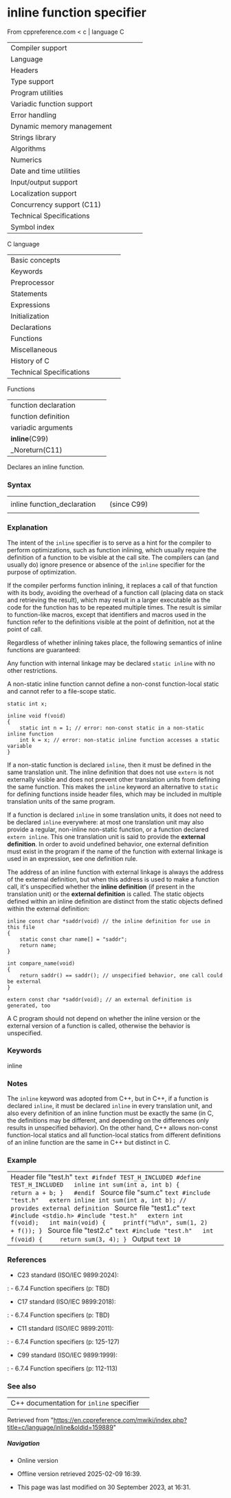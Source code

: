 # inline function specifier

From cppreference.com
< c‎ | language
 C

|  |  |  |  |  |
| --- | --- | --- | --- | --- |
| Compiler support | | | | |
| Language | | | | |
| Headers | | | | |
| Type support | | | | |
| Program utilities | | | | |
| Variadic function support | | | | |
| Error handling | | | | |
| Dynamic memory management | | | | |
| Strings library | | | | |
| Algorithms | | | | |
| Numerics | | | | |
| Date and time utilities | | | | |
| Input/output support | | | | |
| Localization support | | | | |
| Concurrency support (C11) | | | | |
| Technical Specifications | | | | |
| Symbol index | | | | |

 C language

|  |  |  |  |  |
| --- | --- | --- | --- | --- |
| Basic concepts | | | | |
| Keywords | | | | |
| Preprocessor | | | | |
| Statements | | | | |
| Expressions | | | | |
| Initialization | | | | |
| Declarations | | | | |
| Functions | | | | |
| Miscellaneous | | | | |
| History of C | | | | |
| Technical Specifications | | | | |

 Functions

|  |  |  |  |  |
| --- | --- | --- | --- | --- |
| function declaration | | | | |
| function definition | | | | |
| variadic arguments | | | | |
| ****inline****(C99) | | | | |
| _Noreturn(C11) | | | | |

Declares an inline function.

### Syntax

|  |  |  |  |  |  |  |  |  |  |
| --- | --- | --- | --- | --- | --- | --- | --- | --- | --- |
|  | | | | | | | | | |
| inline function_declaration |  | (since C99) |
|  | | | | | | | | | |

### Explanation

The intent of the `inline` specifier is to serve as a hint for the compiler to perform optimizations, such as function inlining, which usually require the definition of a function to be visible at the call site. The compilers can (and usually do) ignore presence or absence of the `inline` specifier for the purpose of optimization.

If the compiler performs function inlining, it replaces a call of that function with its body, avoiding the overhead of a function call (placing data on stack and retrieving the result), which may result in a larger executable as the code for the function has to be repeated multiple times. The result is similar to function-like macros, except that identifiers and macros used in the function refer to the definitions visible at the point of definition, not at the point of call.

Regardless of whether inlining takes place, the following semantics of inline functions are guaranteed:

Any function with internal linkage may be declared `static inline` with no other restrictions.

A non-static inline function cannot define a non-const function-local static and cannot refer to a file-scope static.

```
static int x;
 
inline void f(void)
{
    static int n = 1; // error: non-const static in a non-static inline function
    int k = x; // error: non-static inline function accesses a static variable
}

```

If a non-static function is declared `inline`, then it must be defined in the same translation unit. The inline definition that does not use `extern` is not externally visible and does not prevent other translation units from defining the same function. This makes the `inline` keyword an alternative to `static` for defining functions inside header files, which may be included in multiple translation units of the same program.

If a function is declared `inline` in some translation units, it does not need to be declared `inline` everywhere: at most one translation unit may also provide a regular, non-inline non-static function, or a function declared `extern inline`. This one translation unit is said to provide the **external definition**. In order to avoid undefined behavior, one external definition must exist in the program if the name of the function with external linkage is used in an expression, see one definition rule.

The address of an inline function with external linkage is always the address of the external definition, but when this address is used to make a function call, it's unspecified whether the **inline definition** (if present in the translation unit) or the **external definition** is called. The static objects defined within an inline definition are distinct from the static objects defined within the external definition:

```
inline const char *saddr(void) // the inline definition for use in this file
{
    static const char name[] = "saddr";
    return name;
}
 
int compare_name(void)
{
    return saddr() == saddr(); // unspecified behavior, one call could be external
}
 
extern const char *saddr(void); // an external definition is generated, too

```

A C program should not depend on whether the inline version or the external version of a function is called, otherwise the behavior is unspecified.

### Keywords

inline

### Notes

The `inline` keyword was adopted from C++, but in C++, if a function is declared `inline`, it must be declared `inline` in every translation unit, and also every definition of an inline function must be exactly the same (in C, the definitions may be different, and depending on the differences only results in unspecified behavior). On the other hand, C++ allows non-const function-local statics and all function-local statics from different definitions of an inline function are the same in C++ but distinct in C.

### Example

|  |  |
| --- | --- |
| Header file "test.h"   ```text #ifndef TEST_H_INCLUDED #define TEST_H_INCLUDED   inline int sum(int a, int b) {     return a + b; }   #endif ```   Source file "sum.c"   ```text #include "test.h"   extern inline int sum(int a, int b); // provides external definition ```   Source file "test1.c"   ```text #include <stdio.h> #include "test.h"   extern int f(void);   int main(void) {     printf("%d\n", sum(1, 2) + f()); } ```   Source file "test2.c"   ```text #include "test.h"   int f(void) {     return sum(3, 4); } ```   Output   ```text 10 ``` |  |

### References

- C23 standard (ISO/IEC 9899:2024):

:   - 6.7.4 Function specifiers (p: TBD)

- C17 standard (ISO/IEC 9899:2018):

:   - 6.7.4 Function specifiers (p: TBD)

- C11 standard (ISO/IEC 9899:2011):

:   - 6.7.4 Function specifiers (p: 125-127)

- C99 standard (ISO/IEC 9899:1999):

:   - 6.7.4 Function specifiers (p: 112-113)

### See also

|  |  |
| --- | --- |
| C++ documentation for `inline` specifier | |

Retrieved from "<https://en.cppreference.com/mwiki/index.php?title=c/language/inline&oldid=159889>"

##### Navigation

- Online version
- Offline version retrieved 2025-02-09 16:39.

- This page was last modified on 30 September 2023, at 16:31.